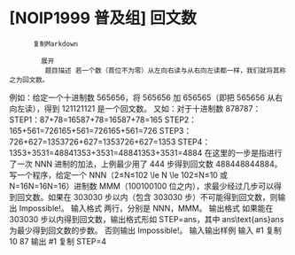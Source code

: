 # [NOIP1999 普及组] 回文数


          复制Markdown
         
            展开
             题目描述 若一个数（首位不为零）从左向右读与从右向左读都一样，我们就将其称之为回文数。
例如：给定一个十进制数 565656，将 565656 加 656565（即把 565656 从右向左读），得到 121121121 是一个回文数。
又如：对于十进制数 878787：
STEP1：87+78=16587+78=16587+78=165
STEP2：165+561=726165+561=726165+561=726
STEP3：726+627=1353726+627=1353726+627=1353
STEP4：1353+3531=48841353+3531=48841353+3531=4884
在这里的一步是指进行了一次 NNN 进制的加法，上例最少用了 444 步得到回文数 488448844884。
写一个程序，给定一个 NNN（2≤N≤102 \le N \le 102≤N≤10 或 N=16N=16N=16）进制数 MMM（100100100 位之内），求最少经过几步可以得到回文数。如果在 303030 步以内（包含 303030 步）不可能得到回文数，则输出 Impossible!。
 输入格式 两行，分别是 NNN，MMM。
 输出格式 如果能在 303030 步以内得到回文数，输出格式形如 STEP=ans，其中 ans\text{ans}ans 为最少得到回文数的步数。
否则输出 Impossible!。
  输入输出样例 输入 #1 
    复制
   10
87
 输出 #1 
    复制
   STEP=4
  